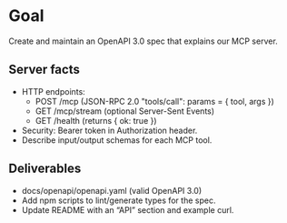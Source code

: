 # Goal
Create and maintain an OpenAPI 3.0 spec that explains our MCP server.

## Server facts
- HTTP endpoints:
  - POST /mcp (JSON-RPC 2.0 "tools/call": params = { tool, args })
  - GET  /mcp/stream (optional Server-Sent Events)
  - GET  /health (returns { ok: true })
- Security: Bearer token in Authorization header.
- Describe input/output schemas for each MCP tool.

## Deliverables
- docs/openapi/openapi.yaml (valid OpenAPI 3.0)
- Add npm scripts to lint/generate types for the spec.
- Update README with an “API” section and example curl.
